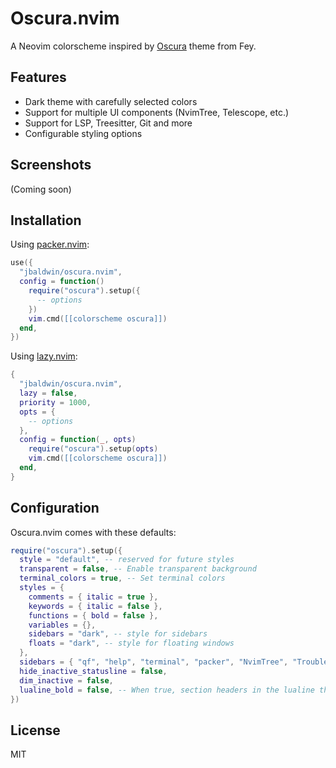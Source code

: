 # Oscura.nvim

A Neovim colorscheme inspired by [Oscura](https://x.com/tcosta_co/status/1902043771493085400) theme from Fey.

## Features

- Dark theme with carefully selected colors
- Support for multiple UI components (NvimTree, Telescope, etc.)
- Support for LSP, Treesitter, Git and more
- Configurable styling options

## Screenshots

(Coming soon)

## Installation

Using [packer.nvim](https://github.com/wbthomason/packer.nvim):

```lua
use({
  "jbaldwin/oscura.nvim",
  config = function()
    require("oscura").setup({
      -- options
    })
    vim.cmd([[colorscheme oscura]])
  end,
})
```

Using [lazy.nvim](https://github.com/folke/lazy.nvim):

```lua
{
  "jbaldwin/oscura.nvim",
  lazy = false,
  priority = 1000,
  opts = {
    -- options
  },
  config = function(_, opts)
    require("oscura").setup(opts)
    vim.cmd([[colorscheme oscura]])
  end,
}
```

## Configuration

Oscura.nvim comes with these defaults:

```lua
require("oscura").setup({
  style = "default", -- reserved for future styles
  transparent = false, -- Enable transparent background
  terminal_colors = true, -- Set terminal colors
  styles = {
    comments = { italic = true },
    keywords = { italic = false },
    functions = { bold = false },
    variables = {},
    sidebars = "dark", -- style for sidebars
    floats = "dark", -- style for floating windows
  },
  sidebars = { "qf", "help", "terminal", "packer", "NvimTree", "Trouble" },
  hide_inactive_statusline = false,
  dim_inactive = false,
  lualine_bold = false, -- When true, section headers in the lualine theme will be bold
})
```

## License

MIT
